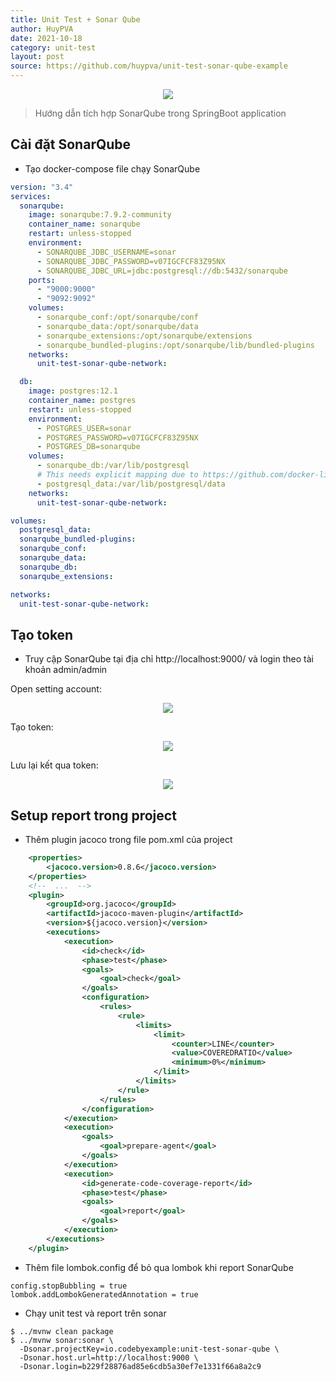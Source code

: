 ```yaml
---
title: Unit Test + Sonar Qube
author: HuyPVA
date: 2021-10-18
category: unit-test
layout: post
source: https://github.com/huypva/unit-test-sonar-qube-example
---
```


<div align="center">
    <img src="../assets/images/sonar_qube/sonar_qube.png"/>
</div>

> Hướng dẫn tích hợp SonarQube trong SpringBoot application

## Cài đặt SonarQube

- Tạo docker-compose file chạy SonarQube 

```yaml
version: "3.4"
services:
  sonarqube:
    image: sonarqube:7.9.2-community
    container_name: sonarqube
    restart: unless-stopped
    environment:
      - SONARQUBE_JDBC_USERNAME=sonar
      - SONARQUBE_JDBC_PASSWORD=v07IGCFCF83Z95NX
      - SONARQUBE_JDBC_URL=jdbc:postgresql://db:5432/sonarqube
    ports:
      - "9000:9000"
      - "9092:9092"
    volumes:
      - sonarqube_conf:/opt/sonarqube/conf
      - sonarqube_data:/opt/sonarqube/data
      - sonarqube_extensions:/opt/sonarqube/extensions
      - sonarqube_bundled-plugins:/opt/sonarqube/lib/bundled-plugins
    networks:
      unit-test-sonar-qube-network:

  db:
    image: postgres:12.1
    container_name: postgres
    restart: unless-stopped
    environment:
      - POSTGRES_USER=sonar
      - POSTGRES_PASSWORD=v07IGCFCF83Z95NX
      - POSTGRES_DB=sonarqube
    volumes:
      - sonarqube_db:/var/lib/postgresql
      # This needs explicit mapping due to https://github.com/docker-library/postgres/blob/4e48e3228a30763913ece952c611e5e9b95c8759/Dockerfile.template#L52
      - postgresql_data:/var/lib/postgresql/data
    networks:
      unit-test-sonar-qube-network:

volumes:
  postgresql_data:
  sonarqube_bundled-plugins:
  sonarqube_conf:
  sonarqube_data:
  sonarqube_db:
  sonarqube_extensions:

networks:
  unit-test-sonar-qube-network:
```

## Tạo token

- Truy cập SonarQube tại địa chỉ http://localhost:9000/ và login theo tài khoản admin/admin

Open setting account:

<div align="center">
    <img src="../assets/images/sonar_qube/setting.png"/>
</div>

Tạo token:

<div align="center">
    <img src="../assets/images/sonar_qube/create_token.png"/>
</div>

Lưu lại kết qua token:

<div align="center">
    <img src="../assets/images/sonar_qube/result.png"/>
</div>

## Setup report trong project

- Thêm plugin jacoco trong file pom.xml của project

```xml
    <properties>
        <jacoco.version>0.8.6</jacoco.version>
    </properties>
    <!--  ...  -->
    <plugin>
        <groupId>org.jacoco</groupId>
        <artifactId>jacoco-maven-plugin</artifactId>
        <version>${jacoco.version}</version>
        <executions>
            <execution>
                <id>check</id>
                <phase>test</phase>
                <goals>
                    <goal>check</goal>
                </goals>
                <configuration>
                    <rules>
                        <rule>
                            <limits>
                                <limit>
                                    <counter>LINE</counter>
                                    <value>COVEREDRATIO</value>
                                    <minimum>0%</minimum>
                                </limit>
                            </limits>
                        </rule>
                    </rules>
                </configuration>
            </execution>
            <execution>
                <goals>
                    <goal>prepare-agent</goal>
                </goals>
            </execution>
            <execution>
                <id>generate-code-coverage-report</id>
                <phase>test</phase>
                <goals>
                    <goal>report</goal>
                </goals>
            </execution>
        </executions>
    </plugin>
```

- Thêm file lombok.config để bỏ qua lombok khi report SonarQube

```text
config.stopBubbling = true
lombok.addLombokGeneratedAnnotation = true
```

- Chạy unit test và report trên sonar

```shell
$ ../mvnw clean package
$ ../mvnw sonar:sonar \
  -Dsonar.projectKey=io.codebyexample:unit-test-sonar-qube \
  -Dsonar.host.url=http://localhost:9000 \
  -Dsonar.login=b229f28876ad85e6cdb5a30ef7e1331f66a8a2c9
```